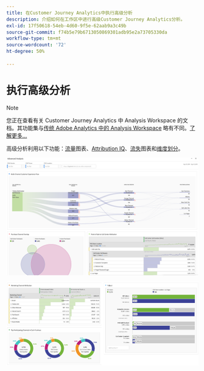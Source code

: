```yaml
---
title: 在Customer Journey Analytics中执行高级分析
description: 介绍如何在工作区中进行高级Customer Journey Analytics分析。
exl-id: 17f50618-54eb-4d60-9f5e-62aab9a3c49b
source-git-commit: f74b5e79b6713050869301adb95e2a73705330da
workflow-type: tm+mt
source-wordcount: '72'
ht-degree: 50%

---
```


# 执行高级分析

>[!NOTE]
>
>您正在查看有关 Customer Journey Analytics 中 Analysis Workspace 的文档。其功能集与[传统 Adobe Analytics 中的 Analysis Workspace](https://experienceleague.adobe.com/docs/analytics/analyze/analysis-workspace/home.html?lang=zh-Hans) 略有不同。[了解更多...](/help/getting-started/cja-aa.md)

高级分析利用以下功能：[流量](/help/analysis-workspace/visualizations/c-flow/flow.md)图表、[Attribution IQ](/help/analysis-workspace/attribution/overview.md)、[流失](/help/analysis-workspace/visualizations/fallout/fallout-flow.md)图表和[维度划分](/help/components/dimensions/t-breakdown-fa.md)。

![工作区屏幕截图1](assets/cja-adv-analysis1.png)

![工作区屏幕截图2](assets/cja-adv-analysis2.png)
